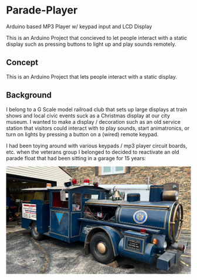 # Parade-Player
Arduino based MP3 Player w/ keypad input and LCD Display

This is an Arduino Project that concieved to let people interact with a static display such as pressing buttons to light up and play sounds remotely.  
## Concept

This is an Arduino Project that lets people interact with a static display.

## Background
I belong to a G Scale model railroad club that sets up large displays at train shows and local civic events suck as a Christmas display at our city museum.  I wanted to make a display / decoration such as an old service station that visitors could interact with to play sounds, start animatronics, or turn on lights by pressing a button on a (wired) remote keypad.

I had been toying around with various keypads / mp3 player circuit boards, etc. when the veterans group I belonged to decided to reactivate an old parade float that had been sitting in a garage for 15 years:

![Screenshot](40-8Loco_Before.png)
